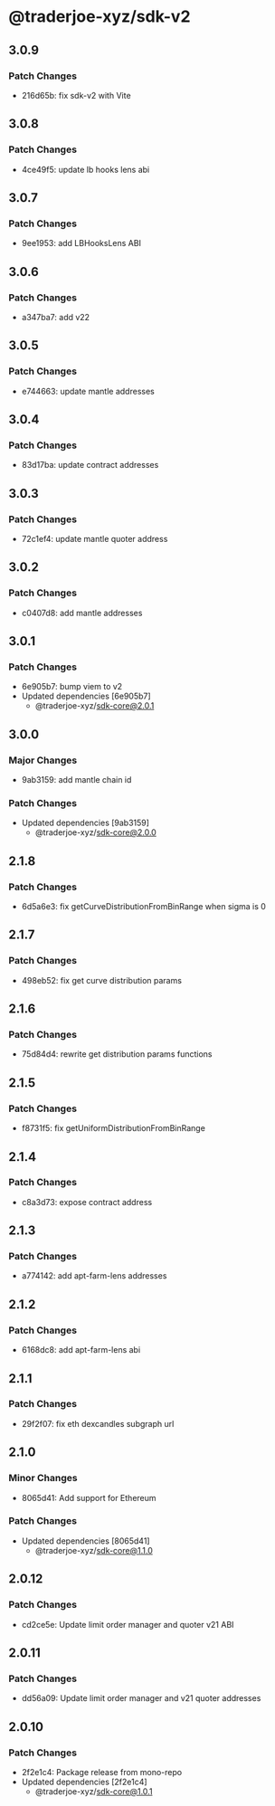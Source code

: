 # @traderjoe-xyz/sdk-v2

## 3.0.9

### Patch Changes

- 216d65b: fix sdk-v2 with Vite

## 3.0.8

### Patch Changes

- 4ce49f5: update lb hooks lens abi

## 3.0.7

### Patch Changes

- 9ee1953: add LBHooksLens ABI

## 3.0.6

### Patch Changes

- a347ba7: add v22

## 3.0.5

### Patch Changes

- e744663: update mantle addresses

## 3.0.4

### Patch Changes

- 83d17ba: update contract addresses

## 3.0.3

### Patch Changes

- 72c1ef4: update mantle quoter address

## 3.0.2

### Patch Changes

- c0407d8: add mantle addresses

## 3.0.1

### Patch Changes

- 6e905b7: bump viem to v2
- Updated dependencies [6e905b7]
  - @traderjoe-xyz/sdk-core@2.0.1

## 3.0.0

### Major Changes

- 9ab3159: add mantle chain id

### Patch Changes

- Updated dependencies [9ab3159]
  - @traderjoe-xyz/sdk-core@2.0.0

## 2.1.8

### Patch Changes

- 6d5a6e3: fix getCurveDistributionFromBinRange when sigma is 0

## 2.1.7

### Patch Changes

- 498eb52: fix get curve distribution params

## 2.1.6

### Patch Changes

- 75d84d4: rewrite get distribution params functions

## 2.1.5

### Patch Changes

- f8731f5: fix getUniformDistributionFromBinRange

## 2.1.4

### Patch Changes

- c8a3d73: expose contract address

## 2.1.3

### Patch Changes

- a774142: add apt-farm-lens addresses

## 2.1.2

### Patch Changes

- 6168dc8: add apt-farm-lens abi

## 2.1.1

### Patch Changes

- 29f2f07: fix eth dexcandles subgraph url

## 2.1.0

### Minor Changes

- 8065d41: Add support for Ethereum

### Patch Changes

- Updated dependencies [8065d41]
  - @traderjoe-xyz/sdk-core@1.1.0

## 2.0.12

### Patch Changes

- cd2ce5e: Update limit order manager and quoter v21 ABI

## 2.0.11

### Patch Changes

- dd56a09: Update limit order manager and v21 quoter addresses

## 2.0.10

### Patch Changes

- 2f2e1c4: Package release from mono-repo
- Updated dependencies [2f2e1c4]
  - @traderjoe-xyz/sdk-core@1.0.1
